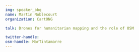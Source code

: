 ```yaml
---
img: speaker_bbq
name: Martin Noblecourt
organization: CartONG

talk: Drones for humanitarian mapping and the role of OSM

twitter-handle:
osm-handle: MarTintamarre
---
```

